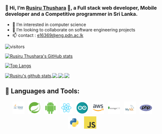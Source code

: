 ### 👋 Hi, I’m [Rusiru Thushara](https://thusharakart.github.io) 👋, a Full stack web developer, Mobile developer and a Competitive programmer in Sri Lanka.
- 👀 I’m interested in computer science
- 💞️ I’m looking to collaborate on software engineering projects
- 📫 contact : e16369@eng.pdn.ac.lk

![visitors](https://visitor-badge-reloaded.herokuapp.com/badge?page_id=thusharakart.thusharakart&color=00cf00)

[![Rusiru Thushara's GitHub stats](https://github-readme-stats.vercel.app/api?username=thusharakart&count_private=true&show_icons=true&theme=radical)](https://github.com/thusharakart/github-readme-stats)

[![Top Langs](https://github-readme-stats.vercel.app/api/top-langs/?username=thusharakart&count_private=true&langs_count=4&theme=radical&langs_count=8)](https://github.com/thusharakart/github-readme-stats)

<a href="https://github.com/thusharakart/github-readme-stats">
  <img align="center" src="https://github-readme-stats.vercel.app/api?username=thusharakart&show_icons=true&include_all_commits=true&count_private=true&theme=radical" alt="Rusiru's github stats" />
</a>

<a href="https://github.com/thusharakart/github-readme-stats">
  <img align="center" src="https://github-readme-stats.vercel.app/api/top-langs/?username=thusharakart&layout=compact&theme=material-palenight" />
</a>

<a href="https://github.com/thusharakart/github-readme-stats">
  <img align="center" src="https://github-readme-stats.vercel.app/api/pin/?username=thusharakart&repo=github-readme-stats&show_icons=true&theme=radical" />
</a>    
<a href="https://github.com/thusharakart/thusharakart.github.io">
  <img align="center" src="https://github-readme-stats.vercel.app/api/pin/?username=thusharakart&repo=thusharakart.github.io&show_icons=true&theme=radical" />
</a>

## 🧰 Languages and Tools:
<p align="center">
<img src="https://raw.githubusercontent.com/github/explore/80688e429a7d4ef2fca1e82350fe8e3517d3494d/topics/java/java.png" alt="Java" height="40" style="vertical-align:top; margin:4px">
<img src="https://raw.githubusercontent.com/github/explore/80688e429a7d4ef2fca1e82350fe8e3517d3494d/topics/spring-boot/spring-boot.png" alt="Spring" height="40" style="vertical-align:top; margin:4px">
<img src="https://raw.githubusercontent.com/github/explore/80688e429a7d4ef2fca1e82350fe8e3517d3494d/topics/android/android.png" alt="Android" height="40" style="vertical-align:top; margin:4px">
<img src="https://raw.githubusercontent.com/github/explore/80688e429a7d4ef2fca1e82350fe8e3517d3494d/topics/react/react.png" alt="react" height="40" style="vertical-align:top; margin:4px">
<!-- <img src="https://raw.githubusercontent.com/github/explore/56a826d05cf762b2b50ecbe7d492a839b04f3fbf/topics/laravel/laravel.png" alt="laravel" height="40" style="vertical-align:top; margin:4px"> -->
<img src="https://raw.githubusercontent.com/github/explore/80688e429a7d4ef2fca1e82350fe8e3517d3494d/topics/arduino/arduino.png" alt="arduino" height="40" style="vertical-align:top; margin:4px">
<img src="https://raw.githubusercontent.com/github/explore/fbceb94436312b6dacde68d122a5b9c7d11f9524/topics/aws/aws.png" alt="aws" height="40" style="vertical-align:top; margin:4px">
<img src="https://raw.githubusercontent.com/github/explore/80688e429a7d4ef2fca1e82350fe8e3517d3494d/topics/mongodb/mongodb.png" alt="mongo" height="40" style="vertical-align:top; margin:4px">
<img src="https://raw.githubusercontent.com/github/explore/80688e429a7d4ef2fca1e82350fe8e3517d3494d/topics/mysql/mysql.png" alt="mysql" height="40" style="vertical-align:top; margin:4px">
<img src="https://raw.githubusercontent.com/github/explore/ccc16358ac4530c6a69b1b80c7223cd2744dea83/topics/php/php.png" alt="php" height="40" style="vertical-align:top; margin:4px"> 
 
 
<img src="https://raw.githubusercontent.com/github/explore/80688e429a7d4ef2fca1e82350fe8e3517d3494d/topics/python/python.png" alt="Python" height="40" style="vertical-align:top; margin:4px">
<img src="https://raw.githubusercontent.com/github/explore/80688e429a7d4ef2fca1e82350fe8e3517d3494d/topics/javascript/javascript.png" alt="Javascript" height="40" style="vertical-align:top; margin:4px">




